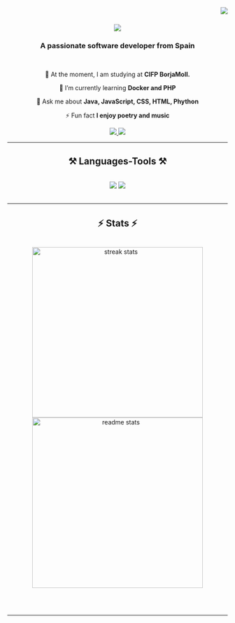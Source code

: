 <img align="right" src="https://visitor-badge.laobi.icu/badge?page_id=Sfacius-DAWI.Sfacius-DAWI" />

<h1 align="center">
    <img src="https://readme-typing-svg.herokuapp.com/?font=Righteous&size=35&center=true&vCenter=true&width=500&height=70&duration=4000&lines=Hi+There!+👋;+I'm+Santi+Facius!;" />
</h1>

<h3 align="center">A passionate software developer from Spain</h3>

<br/>

<div align="center">
 
 🔭 At the moment, I am studying at **CIFP BorjaMoll.**
 
 🌱 I’m currently learning **Docker and PHP**

💬 Ask me about **Java, JavaScript, CSS, HTML, Phython**

⚡ Fun fact **I enjoy poetry and music**

 </div>
 
<div align="center"> 
  <a href="faciusangulos@gmail.com">
    <img src="https://img.shields.io/badge/Gmail-333333?style=for-the-badge&logo=gmail&logoColor=red" />
  </a>
  <a href="https://www.linkedin.com/in/santiago-facius" target="_blank">
    <img src="https://img.shields.io/badge/LinkedIn-0077B5?style=for-the-badge&logo=linkedin&logoColor=white" target="_blank" />
  </a>
</div>

 <hr/>
 
<h2 align="center">⚒️ Languages-Tools ⚒️</h2>
<br/>
<div align="center">
    <img src="https://skillicons.dev/icons?i=html,css,vscode,github,git," />
    <img src="https://skillicons.dev/icons?i=nodejs,python,javascript,java,mysql" /><br>
</div>

<br/>
<hr/>

<h2 align="center">⚡ Stats ⚡</h2>
<br>
<div align=center>
  <img width=390 src="https://github-readme-stats.vercel.app/api?username=Sfacius-DAWI&show_icons=true&theme=transparent" alt="streak stats"/>
  <img width=390 src="https://github-readme-stats.vercel.app/api/top-langs/?username=Sfacius-DAWI&size_weight=0.5&count_weight=0.5" alt="readme stats" />
  
</div>

<br/><br/>

<hr/>



